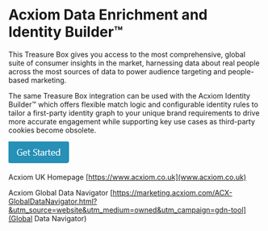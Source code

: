 # Acxiom Data Enrichment and Identity Builder™
This Treasure Box gives you access to the most comprehensive, global suite of consumer insights in the market, harnessing data about real people across the most  sources of data to power audience targeting and people-based marketing.

The same Treasure Box integration can be used with the Acxiom Identity Builder™ which offers flexible match logic and configurable identity rules to tailor a first-party identity graph to your unique brand requirements to drive more accurate engagement while supporting key use cases as third-party cookies become obsolete. 

[![Get Started](Acxiom_TreasureBox/img/Get_Started.png)](Acxiom_TreasureBox)


Acxiom UK Homepage [https://www.acxiom.co.uk](www.acxiom.co.uk)

Acxiom Global Data Navigator [https://marketing.acxiom.com/ACX-GlobalDataNavigator.html?&utm_source=website&utm_medium=owned&utm_campaign=gdn-tool](Global Data Navigator)
